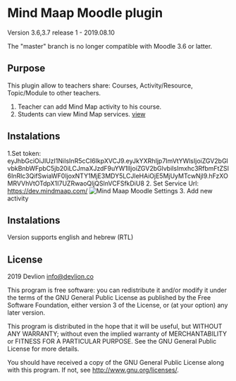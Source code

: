 # Mind Maap Moodle plugin #

Version 3.6,3.7 release 1 - 2019.08.10

The "master" branch is no longer compatible with Moodle 3.6 or latter.

Purpose
-------

This plugin allow to teachers share: Courses, Activity/Resource, Topic/Module to other teachers.
1. Teacher can add Mind Map activity to his course.
2. Students can view Mind Map services.
[view](https://blog.devlion.co/moodle-mind-map-plugin/‎)

Instalations
-------

1.Set token:
eyJhbGciOiJIUzI1NiIsInR5cCI6IkpXVCJ9.eyJkYXRhIjp7ImVtYWlsIjoiZGV2bGlvbkBnbWFpbC5jb20iLCJmaXJzdF9uYW1lIjoiZGV2bGlvbiIsImxhc3RfbmFtZSI6InRlc3QifSwiaWF0IjoxNTY1MjE3MDY5LCJleHAiOjE5MjUyMTcwNjl9.hFzXOMRVVhVtOTdpX1I7UZRwaoQljQSlnVCFSfkDiU8
2. Set Service Url:
https://dev.mindmaap.com/
![Mind Maap Moodle Settings](https://blog.devlion.co/wp-content/uploads/image-17.png) 
3. Add new activity 

Instalations
-------

Version supports english and hebrew (RTL)

## License ##

2019 Devlion <info@devlion.co>

This program is free software: you can redistribute it and/or modify it under
the terms of the GNU General Public License as published by the Free Software
Foundation, either version 3 of the License, or (at your option) any later
version.

This program is distributed in the hope that it will be useful, but WITHOUT ANY
WARRANTY; without even the implied warranty of MERCHANTABILITY or FITNESS FOR A
PARTICULAR PURPOSE.  See the GNU General Public License for more details.

You should have received a copy of the GNU General Public License along with
this program.  If not, see <http://www.gnu.org/licenses/>.
